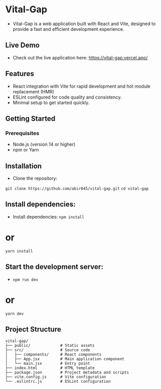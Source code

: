 # Vital-Gap

- Vital-Gap is a web application built with React and Vite, designed to provide a fast and efficient development experience.

## Live Demo

- Check out the live application here: https://vital-gap.vercel.app/

## Features

- React integration with Vite for rapid development and hot module replacement (HMR)
- ESLint configured for code quality and consistency.
- Minimal setup to get started quickly.

## Getting Started

### Prerequisites

- Node.js (version 14 or higher)
- npm or Yarn

## Installation

- Clone the repository:

`git clone https://github.com/abir045/vital-gap.git`
`cd vital-gap`

## Install dependencies:

- Install dependencies: `npm install`

# or

`yarn install `

## Start the development server:

- `npm run dev`

# or

`yarn dev`

## Project Structure

```
vital-gap/
├── public/             # Static assets
├── src/                # Source code
│   ├── components/     # React components
│   ├── App.jsx         # Main application component
│   └── main.jsx        # Entry point
├── index.html          # HTML template
├── package.json        # Project metadata and scripts
├── vite.config.js      # Vite configuration
└── .eslintrc.js        # ESLint configuration

```
